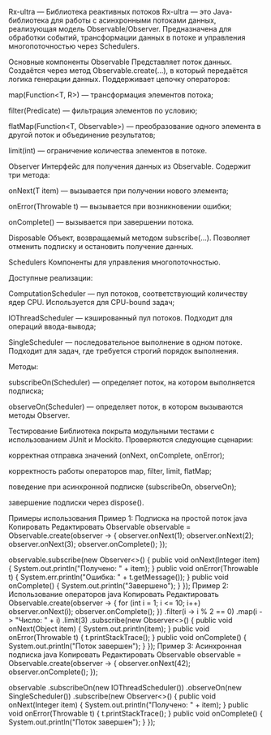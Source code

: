 Rx-ultra — Библиотека реактивных потоков
Rx-ultra — это Java-библиотека для работы с асинхронными потоками данных, реализующая модель Observable/Observer. Предназначена для обработки событий, трансформации данных в потоке и управления многопоточностью через Schedulers.

Основные компоненты
Observable<T>
Представляет поток данных. Создаётся через метод Observable.create(...), в который передаётся логика генерации данных. Поддерживает цепочку операторов:

map(Function<T, R>) — трансформация элементов потока;

filter(Predicate<T>) — фильтрация элементов по условию;

flatMap(Function<T, Observable<R>>) — преобразование одного элемента в другой поток и объединение результатов;

limit(int) — ограничение количества элементов в потоке.

Observer<T>
Интерфейс для получения данных из Observable. Содержит три метода:

onNext(T item) — вызывается при получении нового элемента;

onError(Throwable t) — вызывается при возникновении ошибки;

onComplete() — вызывается при завершении потока.

Disposable
Объект, возвращаемый методом subscribe(...). Позволяет отменить подписку и остановить получение данных.

Schedulers
Компоненты для управления многопоточностью.

Доступные реализации:

ComputationScheduler — пул потоков, соответствующий количеству ядер CPU. Используется для CPU-bound задач;

IOThreadScheduler — кэшированный пул потоков. Подходит для операций ввода-вывода;

SingleScheduler — последовательное выполнение в одном потоке. Подходит для задач, где требуется строгий порядок выполнения.

Методы:

subscribeOn(Scheduler) — определяет поток, на котором выполняется подписка;

observeOn(Scheduler) — определяет поток, в котором вызываются методы Observer.

Тестирование
Библиотека покрыта модульными тестами с использованием JUnit и Mockito. Проверяются следующие сценарии:

корректная отправка значений (onNext, onComplete, onError);

корректность работы операторов map, filter, limit, flatMap;

поведение при асинхронной подписке (subscribeOn, observeOn);

завершение подписки через dispose().

Примеры использования
Пример 1: Подписка на простой поток
java
Копировать
Редактировать
Observable<Integer> observable = Observable.create(observer -> {
  observer.onNext(1);
  observer.onNext(2);
  observer.onNext(3);
  observer.onComplete();
});

observable.subscribe(new Observer<>() {
  public void onNext(Integer item) { System.out.println("Получено: " + item); }
  public void onError(Throwable t) { System.err.println("Ошибка: " + t.getMessage()); }
  public void onComplete() { System.out.println("Завершено"); }
});
Пример 2: Использование операторов
java
Копировать
Редактировать
Observable.create(observer -> {
  for (int i = 1; i <= 10; i++) observer.onNext(i);
  observer.onComplete();
})
.filter(i -> i % 2 == 0)
.map(i -> "Число: " + i)
.limit(3)
.subscribe(new Observer<>() {
  public void onNext(Object item) { System.out.println(item); }
  public void onError(Throwable t) { t.printStackTrace(); }
  public void onComplete() { System.out.println("Поток завершен"); }
});
Пример 3: Асинхронная подписка
java
Копировать
Редактировать
Observable<Integer> observable = Observable.create(observer -> {
  observer.onNext(42);
  observer.onComplete();
});

observable
  .subscribeOn(new IOThreadScheduler())
  .observeOn(new SingleScheduler())
  .subscribe(new Observer<>() {
    public void onNext(Integer item) { System.out.println("Получено: " + item); }
    public void onError(Throwable t) { t.printStackTrace(); }
    public void onComplete() { System.out.println("Поток завершен"); }
  });